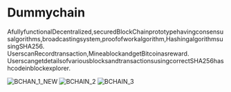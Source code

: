 # Dummychain
AfullyfunctionalDecentralized,securedBlockChainprototypehavingconsensusalgorithms,broadcastingsystem,proofofworkalgorithm,HashingalgorithmsusingSHA256.<br/>
UserscanRecordtransaction,MineablockandgetBitcoinasreward.<br/>
UserscangetdetailsofvariousblocksandtransactionsusingcorrectSHA256hashcodeinblockexplorer.


![BCHAN_1_NEW](https://user-images.githubusercontent.com/62961083/113187802-e7578180-9276-11eb-9106-40c4c6a079ec.png)
![BCHAIN_2](https://user-images.githubusercontent.com/62961083/113187805-e7578180-9276-11eb-9c75-459e5614ab3e.png)
![BCHAIN_3](https://user-images.githubusercontent.com/62961083/113187796-e58dbe00-9276-11eb-8e40-1c556cafa119.png)
